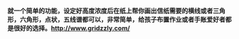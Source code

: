 #### 就一个简单的功能，设定好高度浓度后在纸上帮你画出信纸需要的横线或者三角形，六角形，点状，五线谱都可以，非常简单，给孩子布置作业或者手账爱好者都是很好的选择。http://www.gridzzly.com/
